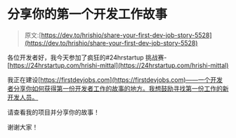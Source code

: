 # 分享你的第一个开发工作故事

> 原文:[https://dev.to/hrishio/share-your-first-dev-job-story-5528](https://dev.to/hrishio/share-your-first-dev-job-story-5528)

各位开发者好，我今天参加了疯狂的#24hrstartup 挑战赛-[https://24hrstartup.com/hrishi-mittal](https://24hrstartup.com/hrishi-mittal)

我正在建设[https://firstdevjobs.com](https://firstdevjobs.com)——一个开发者分享你如何获得第一份开发者工作的故事的地方。我想鼓励寻找第一份工作的新开发人员。

请查看我的项目并分享你的故事！

谢谢大家！